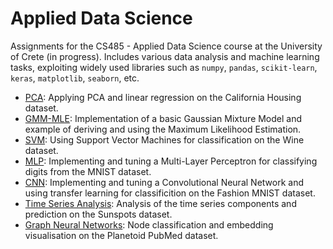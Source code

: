 # Applied Data Science

Assignments for the CS485 - Applied Data Science course at the University of Crete (in progress). Includes various data analysis and machine learning tasks, exploiting widely used libraries such as `numpy`, `pandas`, `scikit-learn`, `keras`, `matplotlib`, `seaborn`, etc.

- [PCA](HW1-PCA.ipynb): Applying PCA and linear regression on the California Housing dataset.
- [GMM-MLE](HW2-GMM-MLE.ipynb): Implementation of a basic Gaussian Mixture Model and example of deriving and using the Maximum Likelihood Estimation.
- [SVM](HW3-SVM.ipynb): Using Support Vector Machines for classification on the Wine dataset.
- [MLP](HW4-MLP.ipynb): Implementing and tuning a Multi-Layer Perceptron for classifying digits from the MNIST dataset.
- [CNN](HW5-CNN.ipynb): Implementing and tuning a Convolutional Neural Network and using transfer learning for classificition on the Fashion MNIST dataset.
- [Time Series Analysis](HW6-TSA.ipynb): Analysis of the time series components and prediction on the Sunspots dataset.
- [Graph Neural Networks](HW7-GNN.ipynb): Node classification and embedding visualisation on the Planetoid PubMed dataset.
